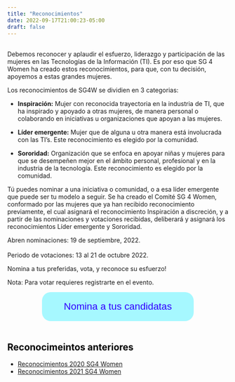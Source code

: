 ```yaml
---
title: "Reconocimientos"
date: 2022-09-17T21:00:23-05:00
draft: false
---
```

 
<br>
Debemos reconocer y aplaudir el esfuerzo, liderazgo y participación de las mujeres en las Tecnologías de la Información (TI). Es por eso que SG 4 Women ha creado estos reconocimientos, para que, con tu decisión, apoyemos a estas grandes mujeres.

Los reconocimientos de SG4W se dividien en 3 categorias:

* **Inspiración:** Mujer con reconocida trayectoria en la industria de TI, que ha inspirado y apoyado a otras mujeres, de manera personal o colaborando en iniciativas u organizaciones que apoyan a las mujeres.

* **Líder emergente:** Mujer que de alguna u otra manera está involucrada con las TI’s. Este reconocimiento es elegido por la comunidad.

* **Sororidad:** Organización que se enfoca en apoyar niñas y mujeres para que se desempeñen mejor en el ámbito personal, profesional y en la industria de la tecnología. Este reconocimiento es elegido por la comunidad.

Tú puedes nominar a una iniciativa o comunidad, o a esa líder emergente que puede ser tu modelo a seguir. 
Se ha creado el Comité SG 4 Women, conformado por las mujeres que ya han recibido reconocimiento previamente, el cual asignará el reconocimiento Inspiración a discreción, y a partir de las nominaciones y votaciones recibidas, deliberará y asignará los reconocimientos Líder emergente y Sororidad. 

Abren nominaciones: 19 de septiembre, 2022.
<br><br>
Periodo de votaciones: 13 al 21 de octubre 2022.

Nomina a tus preferidas, vota, y reconoce su esfuerzo!

Nota: Para votar requieres registrarte en el evento.

<center>
<a href="https://docs.google.com/forms/d/e/1FAIpQLSfKYzvxNfk4UcamXPhoJ6szRAM-iwSeaMphpu38JomU6gNWPA/formResponse" target="_blank">
<button type="button" class="btn-lg" style="background-color:#A6F8FF; border-radius: 20px; color: #3101FF !important; border: none; padding: 20px 50px 20px 50px; font-size: 1.6em;">Nomina a tus candidatas</button>
</a>
</center>

<br>

<!--<div class="row row-cols-1 row-cols-md-3">
  <div class="col mb-4">
    <div class="card h-100 shadow p-3 mb-5 bg-white rounded">
    <img src="/images/dd4w-header.png" class="card-img-top" alt="...">
      <div class="card-body">
      <a href="../reconocimientos-2020/">
        <strong><h4 class="card-title">Reconocimientos 2020 SG4 Women</h4></strong>
       </a> 
        </div>
    </div>
  </div>

  <div class="col mb-4">
    <div class="card h-100 shadow p-3 mb-5 bg-white rounded">
    <img src="/images/dd4w-header.png" class="card-img-top" alt="...">
      <div class="card-body">
      <a href="../reconocimientos-2021/">
        <strong><h4 class="card-title">Reconocimientos 2021 SG4 Women</h4></strong>
       </a> 
        </div>
    </div>
  </div>

</div>-->

<h2 style="color:black;">Reconocimeintos anteriores</h2>

* [Reconocimientos 2020 SG4 Women](../reconocimientos-2020/)
* [Reconocimientos 2021 SG4 Women](../reconocimientos-2021/)